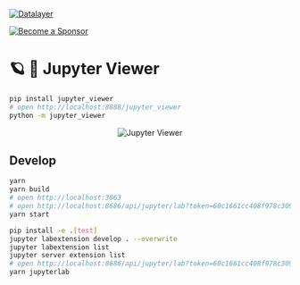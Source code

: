 [![Datalayer](https://assets.datalayer.tech/datalayer-25.svg)](https://datalayer.io)

[![Become a Sponsor](https://img.shields.io/static/v1?label=Become%20a%20Sponsor&message=%E2%9D%A4&logo=GitHub&style=flat&color=1ABC9C)](https://github.com/sponsors/datalayer)

# 🪐 👀 Jupyter Viewer

```bash
pip install jupyter_viewer
# open http://localhost:8888/jupyter_viewer
python -m jupyter_viewer
```

<div align="center" style="text-align: center">
  <img alt="Jupyter Viewer" src="https://datalayer-jupyter-examples.s3.amazonaws.com/jupyter-viewer.gif" />
</div>

## Develop

```bash
yarn
yarn build
# open http://localhost:3063
# open http://localhost:8686/api/jupyter/lab?token=60c1661cc408f978c309d04157af55c9588ff9557c9380e4fb50785750703da6
yarn start
```

```bash
pip install -e .[test]
jupyter labextension develop . --overwrite
jupyter labextension list
jupyter server extension list
# open http://localhost:8686/api/jupyter/lab?token=60c1661cc408f978c309d04157af55c9588ff9557c9380e4fb50785750703da6
yarn jupyterlab
```
